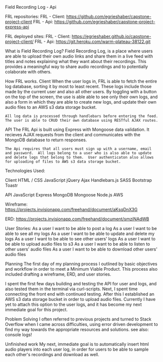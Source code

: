 Field Recording Log - Api

FRL repositories:
FRL - Client: https://github.com/egrieshaber/capstone-project-client
FRL - Api: https://github.com/egrieshaber/capstone-project-express-api


FRL deployed sites:
FRL - Client: https://egrieshaber.github.io/capstone-project-client/
FRL - Api: https://git.heroku.com/warm-plateau-38122.git

What is Field Recording Log?
  Field Recording Log, is a place where users are able to upload their own audio links and share them in a live feed with titles and notes explaining what they want about their recordings.  This provides a meaningful way to share audio recordings and to potentially colaborate with others.

How FRL works.
  Client
    When the user logs in, FRL is able to fetch the entire log database, sorting it by most to least recent.  These logs include those made by the current user and also all other users.  By toggling with a button on the top of the screen, the use is able able to see only their own logs, and also a form in which they are able to create new logs, and update their own audio files to an AWS s3 data storage bucket.

    All log data is processed through handlebars before entering the feed.  The user is able to CRUD their own database using RESTful AJAX routes.

  API
    The FRL Api is built using Express with Mongoose data validation.  It recieves AJAX requests from the client and communicates with the MongoDB database to return responses.

    The Api requires that all users must sign up with a username, email and password.  All logs belong to a user who is also able to update and delete logs that belong to them.  User authenticaton also allows for uploading of files to AWS s3 data storage bucket.

Technologies Used:

Client
  HTML / CSS
  JavaScript
  jQuery
  Ajax
  Handlebars.js
  SASS
  Bootstrap
  Toastr

API
  JavaScript
  Express
  MongoDB
  Mongoose
  Node.js
  AWS

Wireframe: https://projects.invisionapp.com/freehand/document/aKsqDnX3G

ERD: https://projects.invisionapp.com/freehand/document/smziNAdWB

User Stories:
  As a user I want to be able to post a log
  As a user I want to be able to see all my logs
  As a user I want to be able to update and delete my logs
  As a user I want to be able to see other users' logs
  As a user I want to be able to upload audio files to s3
  As a user I want to be able to listen to other users' audio files
  As a user I want to be able to download other users' audio files


Planning
  The first day of my planning process I outlined by basic objectives and workflow in order to meet a Minimum Viable Product.  This process also included drafting a wireframe, ERD, and user stories.

  I spent the first few days building and testing the API for user and logs, and also tested them in the terminal via curl-scripts.  Next, I spent time connecting the front end with continued testing.  After this I established an AWS s3 data storage bucket in order to upload audio files.  Currently I have yet to attach this option to the user logs, and it has become my next immediate goal for this project.

Problem Solving
  I often referred to previous projects and turned to Stack Overflow when I came across difficulties, using error driven development to find my way towards the appropriate resources and solutions.  see also: console logs!

Unfinished work
  My next, immediate goal is to automatically insert html audio players into each user log, in order for users to be able to sample each other's recordings and download as well.
